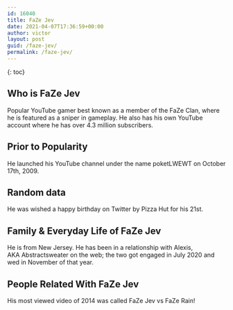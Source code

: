 ```yaml
---
id: 16040
title: FaZe Jev
date: 2021-04-07T17:36:59+00:00
author: victor
layout: post
guid: /faze-jev/
permalink: /faze-jev/
---
```



{: toc}


## Who is FaZe Jev



Popular YouTube gamer best known as a member of the FaZe Clan, where he is featured as a sniper in gameplay. He also has his own YouTube account where he has over 4.3 million subscribers. 

                
                
                
## Prior to Popularity



He launched his YouTube channel under the name poketLWEWT on October 17th, 2009.

                
                
                
## Random data



He was wished a happy birthday on Twitter by Pizza Hut for his 21st.

                
                
                
## Family & Everyday Life of FaZe Jev



He is from New Jersey. He has been in a relationship with Alexis, AKA Abstractsweater on the web; the two got engaged in July 2020 and wed in November of that year.

                
                
                
## People Related With FaZe Jev



His most viewed video of 2014 was called FaZe Jev vs FaZe Rain!

                
              
            
          
          
          